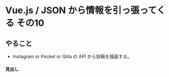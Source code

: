 # Vue.js / JSON から情報を引っ張ってくる その10

## やること

- Instagram or Pocket or Qiita の API から投稿を描画する。

#### 見出し